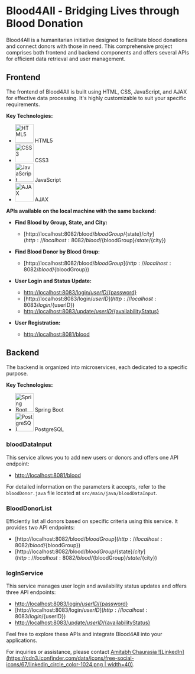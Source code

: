 # Blood4All - Bridging Lives through Blood Donation

Blood4All is a humanitarian initiative designed to facilitate blood donations and connect donors with those in need. This comprehensive project comprises both frontend and backend components and offers several APIs for efficient data retrieval and user management.

## Frontend

The frontend of Blood4All is built using HTML, CSS, JavaScript, and AJAX for effective data processing. It's highly customizable to suit your specific requirements.

**Key Technologies:**

- <img src="https://cdn0.iconfinder.com/data/icons/social-media-2183/512/social__media__social_media__html_5_-1024.png" alt="HTML5" width="50"> HTML5
- <img src="https://cdn2.iconfinder.com/data/icons/neon-line-social-circles/100/Neon_Line_Social_Circles_50Icon_10px_grid-07-1024.png" alt="CSS3" width="50"> CSS3
- <img src="https://cdn1.iconfinder.com/data/icons/development-2-yellow/60/30_-Javascript-_development_coding_programming_code-1024.png" alt="JavaScript" width="50"> JavaScript
- <img src="https://cdn1.iconfinder.com/data/icons/programming-15/100/ProgrammingC_AJAX-1024.png" alt="AJAX" width="50"> AJAX

**APIs available on the local machine with the same backend:**

- **Find Blood by Group, State, and City:**  
  - [http://localhost:8082/blood/${bloodGroup}/${state}/${city}](http://localhost:8082/blood/${bloodGroup}/${state}/${city})

- **Find Blood Donor by Blood Group:**  
  - [http://localhost:8082/blood/${bloodGroup}](http://localhost:8082/blood/${bloodGroup})

- **User Login and Status Update:**  
  - [http://localhost:8083/login/${userID}/${password}](http://localhost:8083/login/${userID}/${password})
  - [http://localhost:8083/login/${userID}](http://localhost:8083/login/${userID})
  - [http://localhost:8083/update/${userID}/${availabilityStatus}](http://localhost:8083/update/${userID}/${availabilityStatus})

- **User Registration:**  
  - [http://localhost:8081/blood](http://localhost:8081/blood)

## Backend

The backend is organized into microservices, each dedicated to a specific purpose.

**Key Technologies:**

- <img src="https://www.vectorlogo.zone/logos/springio/springio-icon.svg" alt="Spring Boot" width="50"> Spring Boot
- <img src="https://www.vectorlogo.zone/logos/postgresql/postgresql-icon.svg" alt="PostgreSQL" width="50"> PostgreSQL

### bloodDataInput

This service allows you to add new users or donors and offers one API endpoint:

- [http://localhost:8081/blood](http://localhost:8081/blood)

For detailed information on the parameters it accepts, refer to the `bloodDonor.java` file located at `src/main/java/bloodDataInput`.

### BloodDonorList

Efficiently list all donors based on specific criteria using this service. It provides two API endpoints:

- [http://localhost:8082/blood/${bloodGroup}](http://localhost:8082/blood/${bloodGroup})
- [http://localhost:8082/blood/${bloodGroup}/${state}/${city}](http://localhost:8082/blood/${bloodGroup}/${state}/${city})

### logInService

This service manages user login and availability status updates and offers three API endpoints:

- [http://localhost:8083/login/${userID}/${password}](http://localhost:8083/login/${userID}/${password})
- [http://localhost:8083/login/${userID}](http://localhost:8083/login/${userID})
- [http://localhost:8083/update/${userID}/${availabilityStatus}](http://localhost:8083/update/${userID}/${availabilityStatus})

Feel free to explore these APIs and integrate Blood4All into your applications.

For inquiries or assistance, please contact [Amitabh Chaurasia ![LinkedIn](https://cdn3.iconfinder.com/data/icons/free-social-icons/67/linkedin_circle_color-1024.png | width=40)](https://www.linkedin.com/in/amitabh-chaurasia-6883591b7/).



